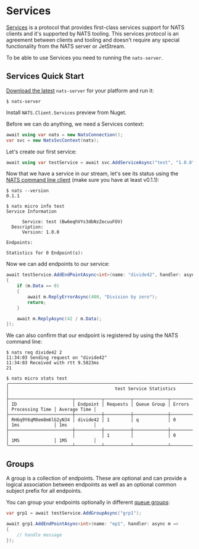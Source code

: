 # Services

[Services](https://docs.nats.io/using-nats/developer/services) is a protocol that provides first-class services support
for NATS clients and it's supported by NATS tooling. This services protocol is an agreement between clients and tooling and
doesn't require any special functionality from the NATS server or JetStream.

To be able to use Services you need to running the `nats-server`.

## Services Quick Start

[Download the latest](https://nats.io/download/) `nats-server` for your platform and run it:

```shell
$ nats-server
```

Install `NATS.Client.Services` preview from Nuget.

Before we can do anything, we need a Services context:

```csharp
await using var nats = new NatsConnection();
var svc = new NatsSvcContext(nats);
```

Let's create our first service:

```csharp
await using var testService = await svc.AddServiceAsync("test", "1.0.0");
```

Now that we have a service in our stream, let's see its status using the [NATS command
line client](https://github.com/nats-io/natscli) (make sure you have at least v0.1.1):

```shell
$ nats --version
0.1.1
```

```shell
$ nats micro info test
Service Information

      Service: test (Bw6eqhVYs3dbNzZecuuFOV)
  Description:
      Version: 1.0.0

Endpoints:

Statistics for 0 Endpoint(s):
```

Now we can add endpoints to our service:

```csharp
await testService.AddEndPointAsync<int>(name: "divide42", handler: async m =>
{
    if (m.Data == 0)
    {
        await m.ReplyErrorAsync(400, "Division by zero");
        return;
    }

    await m.ReplyAsync(42 / m.Data);
});
```

We can also confirm that our endpoint is registered by using the NATS command line:

```shell
$ nats req divide42 2
11:34:03 Sending request on "divide42"
11:34:03 Received with rtt 9.5823ms
21

$ nats micro stats test
╭──────────────────────────────────────────────────────────────────────────────────────────────────────╮
│                                        test Service Statistics                                       │
├────────────────────────┬──────────┬──────────┬─────────────┬────────┬─────────────────┬──────────────┤
│ ID                     │ Endpoint │ Requests │ Queue Group │ Errors │ Processing Time │ Average Time │
├────────────────────────┼──────────┼──────────┼─────────────┼────────┼─────────────────┼──────────────┤
│ RH6q9Y6qM8em8m6lG2yN34 │ divide42 │ 1        │ q           │ 0      │ 1ms             │ 1ms          │
├────────────────────────┼──────────┼──────────┼─────────────┼────────┼─────────────────┼──────────────┤
│                        │          │ 1        │             │ 0      │ 1MS             │ 1MS          │
╰────────────────────────┴──────────┴──────────┴─────────────┴────────┴─────────────────┴──────────────╯
```

## Groups

A group is a collection of endpoints. These are optional and can provide a logical association between endpoints
as well as an optional common subject prefix for all endpoints.

You can group your endpoints optionally in different [queue groups](https://docs.nats.io/nats-concepts/core-nats/queue):

```csharp
var grp1 = await testService.AddGroupAsync("grp1");

await grp1.AddEndPointAsync<int>(name: "ep1", handler: async m =>
{
    // handle message
});
```
